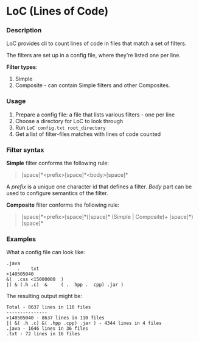 
# LoC (Lines of Code)

### Description

LoC provides cli to count lines of code in files that match a set of filters.

The filters are set up in a config file, where they're listed one per line.

**Filter types**:

1. Simple
2. Composite - can contain Simple filters and other Composites.

### Usage

1. Prepare a config file: a file that lists various filters - one per line
2. Choose a directory for LoC to look through
3. Run `LoC config.txt root_directory`
4. Get a list of filter-files matches with lines of code counted

### Filter syntax

**Simple** filter conforms the following rule: 
> [space]\*\<prefix>[space]\*\<body>[space]*

A *prefix* is a unique one character id that defines a filter. *Body* part can be used to configure semantics of the filter.

**Composite** filter conforms the following rule: 
> [space]\*\<prefix>[space]\*\([space]\* \(Simple \| Composite\)+ [space]\*)[space]\*



### Examples

What a config file can look like:
```
.java
    .    txt  
>140505040
&(  .css <15000000  )
|( & (.h .c)  &     ( .  hpp .  cpp) .jar )
```
The resulting output might be:
```
Total - 8637 lines in 110 files
---------------
>140505040 - 8637 lines in 110 files
|( &( .h .c) &( .hpp .cpp) .jar ) - 4344 lines in 4 files
.java - 1646 lines in 36 files
.txt - 72 lines in 16 files
```
